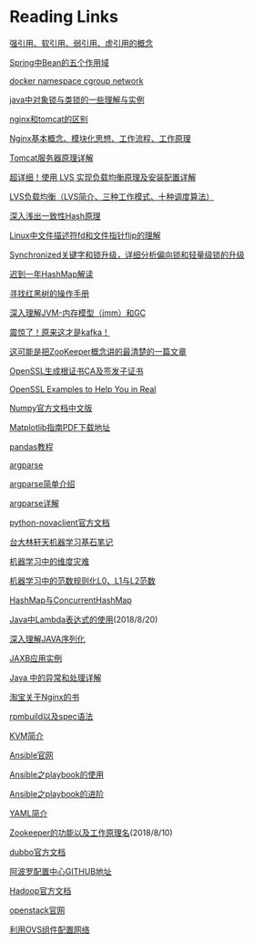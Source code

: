 # Reading Links

[]()

[]()

[]()

[]()

[]()

[]()

[]()

[]()

[]()

[]()

[]()

[]()

[]()

[]()

[]()

[]()

[]()

[]()

[强引用、软引用、弱引用、虚引用的概念](<https://www.cnblogs.com/alias-blog/p/5793108.html>)

[Spring中Bean的五个作用域](https://www.cnblogs.com/goody9807/p/7472127.html)

[docker namespace cgroup network](http://www.cnblogs.com/sammyliu/p/5878973.html)

[java中对象锁与类锁的一些理解与实例](https://www.cnblogs.com/houzheng/p/9084026.html)

[nginx和tomcat的区别](https://www.cnblogs.com/flypie/p/5153702.html)

[Nginx基本概念、模块化思想、工作流程、工作原理](https://www.baidu.com/link?url=WPRot77-1KvO2wqLhjc9qJ62sN0h5dxJIVXDIm6tyvFfjWURqNsVqDjzDEFEMKw-lnem_iUAHWNHhLOeV6wsbE-Z9C9efw16wBRScMK1K8y&wd=&eqid=9004656400116839000000065cadae70)

[Tomcat服务器原理详解](https://www.cnblogs.com/crazylqy/p/4706223.html)

[超详细！使用 LVS 实现负载均衡原理及安装配置详解](<https://blog.csdn.net/Ki8Qzvka6Gz4n450m/article/details/79119665>)

[LVS负载均衡（LVS简介、三种工作模式、十种调度算法）](<https://blog.csdn.net/weixin_40470303/article/details/80541639>)

[深入浅出一致性Hash原理](https://www.jianshu.com/p/e968c081f563)

[Linux中文件描述符fd和文件指针flip的理解](https://www.cnblogs.com/aaronLinux/p/5617070.html)

[Synchronized关键字和锁升级，详细分析偏向锁和轻量级锁的升级](https://blog.csdn.net/tongdanping/article/details/79647337)

[迟到一年HashMap解读](http://dandanlove.com/2017/10/27/late-one-year-hashmap/)

[寻找红黑树的操作手册](http://dandanlove.com/2018/03/18/red-black-tree/#%E5%AF%BB%E6%89%BE%E7%BA%A2%E9%BB%91%E6%A0%91%E7%9A%84%E6%93%8D%E4%BD%9C%E6%89%8B%E5%86%8C)

[深入理解JVM-内存模型（jmm）和GC](https://www.jianshu.com/p/76959115d486)

[震惊了！原来这才是kafka！](https://www.jianshu.com/p/d3e963ff8b70)

[这可能是把ZooKeeper概念讲的最清楚的一篇文章](http://developer.51cto.com/art/201809/583184.htm)

[OpenSSL生成根证书CA及签发子证书](https://yq.aliyun.com/articles/40398)

[OpenSSL Examples to Help You in Real](https://geekflare.com/openssl-commands-certificates/)

[Numpy官方文档中文版](https://www.numpy.org.cn/index.html)

[Matplotlib指南PDF下载地址](https://legacy.gitbook.com/download/pdf/book/wizardforcel/matplotlib-intro-tut)

[pandas教程](https://blog.csdn.net/qq_42156420/article/details/82813482)

[argparse](https://docs.python.org/3.7/library/argparse.html)   

[argparse简单介绍](https://blog.ixxoo.me/argparse.html)

[argparse详解](http://blog.xiayf.cn/2013/03/30/argparse/)

[python-novaclient官方文档](https://pypi.org/project/python-novaclient/)      

[台大林轩天机器学习基石笔记](https://github.com/RedstoneWill/NTU-HsuanTienLin-MachineLearning/tree/master/Machine%20Learning%20Foundations/pdf%20files)

[机器学习中的维度灾难](https://blog.csdn.net/red_stone1/article/details/71692444)

[机器学习中的范数规则化L0、L1与L2范数](https://blog.csdn.net/zouxy09/article/details/24971995)

[HashMap与ConcurrentHashMap](https://blog.csdn.net/valada/article/details/79909905)

[Java中Lambda表达式的使用](https://www.cnblogs.com/franson-2016/p/5593080.html)(2018/8/20)

[深入理解JAVA序列化](https://www.cnblogs.com/wxgblogs/p/5849951.html)

[JAXB应用实例](https://www.cnblogs.com/chenbenbuyi/p/8283657.html)

[Java 中的异常和处理详解](http://www.importnew.com/26613.html)

[淘宝关于Nginx的书](http://tengine.taobao.org/book/)

[rpmbuild以及spec语法](http://www.cnblogs.com/schangech/p/5641108.html)

[KVM简介](http://blog.chinaunix.net/uid-30022178-id-5749329.html)

[Ansible官网](https://docs.ansible.com/)

[Ansible之playbook的使用](http://blog.51cto.com/13589448/2068546)

[Ansible之playbook的进阶](https://blog.csdn.net/yongchaocsdn/article/details/78936735)

[YAML简介](https://www.jianshu.com/p/97222440cd08)

[Zookeeper的功能以及工作原理名](https://blog.csdn.net/xqb_756148978/article/details/52259381)(2018/8/10)

[dubbo官方文档](http://dubbo.apache.org/zh-cn/)

[阿波罗配置中心GITHUB地址](https://github.com/ctripcorp/apollo)

[Hadoop官方文档](http://hadoop.apache.org/)

[openstack官网](https://docs.openstack.org/)

[利用OVS组件配置网络](https://docs.openstack.org/ocata/networking-guide/deploy-ovs-selfservice.html)
